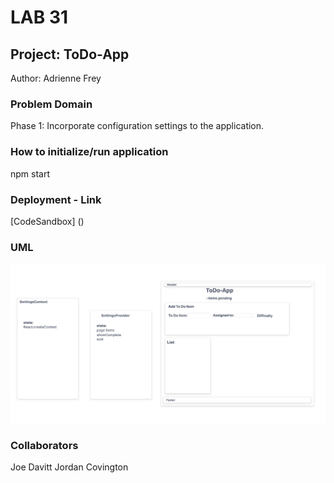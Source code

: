 # LAB 31

## Project: ToDo-App

Author: Adrienne Frey

### Problem Domain

Phase 1: Incorporate configuration settings to the application.

### How to initialize/run application

npm start

### Deployment - Link

[CodeSandbox] ()

### UML

![UML](./assets/ToDoApp-UML.png)

### Collaborators

Joe Davitt 
Jordan Covington
